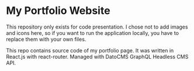# My Portfolio Website

This repository only exists for code presentation.
I chose not to add images and icons here, so if you want to run the application locally, you have to replace them with your own files.

This repo contains source code of my portfolio page.
It was written in React.js with react-router. Managed with DatoCMS GraphQL Headless CMS API.

